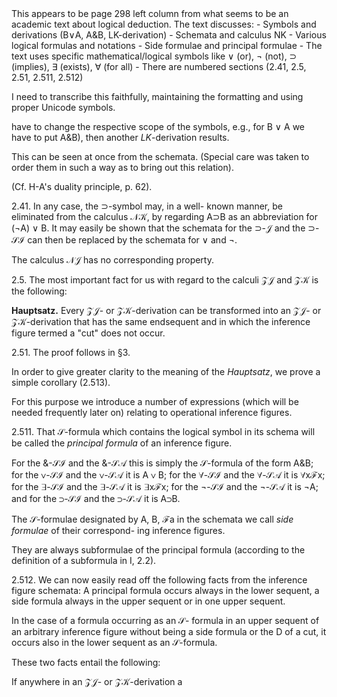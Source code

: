 <thinking>
This appears to be page 298 left column from what seems to be an academic text about logical deduction. The text discusses:
- Symbols and derivations (B∨A, A&B, LK-derivation)
- Schemata and calculus NK
- Various logical formulas and notations
- Side formulae and principal formulae
- The text uses specific mathematical/logical symbols like ∨ (or), ¬ (not), ⊃ (implies), ∃ (exists), ∀ (for all)
- There are numbered sections (2.41, 2.5, 2.51, 2.511, 2.512)

I need to transcribe this faithfully, maintaining the formatting and using proper Unicode symbols.
</thinking>

have to change the respective scope of the symbols,
e.g., for B ∨ A we have to put A&B), then another
*LK*-derivation results.

This can be seen at once from the schemata.
(Special care was taken to order them in such a way
as to bring out this relation).

(Cf. H-A's duality principle, p. 62).

2.41. In any case, the ⊃-symbol may, in a well-
known manner, be eliminated from the calculus
𝒩𝒦, by regarding A⊃B as an abbreviation for
(¬A) ∨ B. It may easily be shown that the
schemata for the ⊃-𝒥 and the ⊃-𝒮ℐ can then be
replaced by the schemata for ∨ and ¬.

The calculus 𝒩𝒥 has no corresponding property.

2.5. The most important fact for us with regard
to the calculi 𝒵𝒥 and 𝒵𝒦 is the following:

**Hauptsatz.** Every 𝒵𝒥- or 𝒵𝒦-derivation can be
transformed into an 𝒵𝒥- or 𝒵𝒦-derivation that has
the same endsequent and in which the inference
figure termed a "cut" does not occur.

2.51. The proof follows in §3.

In order to give greater clarity to the meaning of
the *Hauptsatz*, we prove a simple corollary (2.513).

For this purpose we introduce a number of
expressions (which will be needed frequently later
on) relating to operational inference figures.

2.511. That 𝒮-formula which contains the logical
symbol in its schema will be called the *principal
formula* of an inference figure.

For the &-𝒮ℐ and the &-𝒮𝒜 this is simply the
𝒮-formula of the form A&B; for the ∨-𝒮ℐ and the
∨-𝒮𝒜 it is A ∨ B; for the ∀-𝒮ℐ and the ∀-𝒮𝒜 it is
∀xℱx; for the ∃-𝒮ℐ and the ∃-𝒮𝒜 it is ∃xℱx; for the
¬-𝒮ℐ and the ¬-𝒮𝒜 it is ¬A; and for the ⊃-𝒮ℐ
and the ⊃-𝒮𝒜 it is A⊃B.

The 𝒮-formulae designated by A, B, ℱa in the
schemata we call *side formulae* of their correspond-
ing inference figures.

They are always subformulae of the principal
formula (according to the definition of a subformula
in I, 2.2).

2.512. We can now easily read off the following
facts from the inference figure schemata: A
principal formula occurs always in the lower
sequent, a side formula always in the upper
sequent or in one upper sequent.

In the case of a formula occurring as an 𝒮-
formula in an upper sequent of an arbitrary
inference figure without being a side formula or the
D of a cut, it occurs also in the lower sequent as an
𝒮-formula.

These two facts entail the following:

If anywhere in an 𝒵𝒥- or 𝒵𝒦-derivation a
